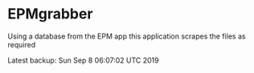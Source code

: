 # EPMgrabber
Using a database from the EPM app this application scrapes the files as required


Latest backup: Sun Sep 8 06:07:02 UTC 2019
